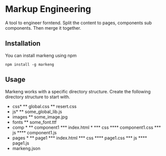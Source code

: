 # Markup Engineering

A tool to engineer forntend. Split the content to pages, components sub components. Then merge it together. 

## Installation

You can install markeng using npm 

    npm install -g markeng

## Usage

Markeng works with a specific directory structure. Create the following directory structure to start with.

* css*
    ** global.css
    ** resert.css
* js*
    ** some_global_lib.js
* images
    ** some_image.jpg
* fonts
    ** some_font.ttf
* comp *
    ** component1
        *** index.html *
        *** css
            **** component1.css
        *** js
            **** component1.js
* pages *
    ** page1
        *** index.html
        *** css
            **** page1.css
        *** js
            **** page1.js
* markeng.json

